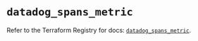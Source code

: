 # `datadog_spans_metric`

Refer to the Terraform Registry for docs: [`datadog_spans_metric`](https://registry.terraform.io/providers/datadog/datadog/3.71.0/docs/resources/spans_metric).
